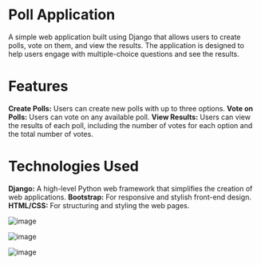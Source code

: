 
# Poll Application
A simple web application built using Django that allows users to create polls, vote on them, and view the results. The application is designed to help users engage with multiple-choice questions and see the results.

# Features
**Create Polls:** Users can create new polls with up to three options.
**Vote on Polls:** Users can vote on any available poll.
**View Results:** Users can view the results of each poll, including the number of votes for each option and the total number of votes.

# Technologies Used
**Django:** A high-level Python web framework that simplifies the creation of web applications.
**Bootstrap:** For responsive and stylish front-end design.
**HTML/CSS:** For structuring and styling the web pages.

![image](https://github.com/user-attachments/assets/72460cd0-fee5-406e-9c45-9d2a0453ee40)

![image](https://github.com/user-attachments/assets/5a742b64-78d2-4e48-906a-89e6ccc8437f)

![image](https://github.com/user-attachments/assets/2df8c010-6f9f-4599-9426-d4b39fd9a3ec)



